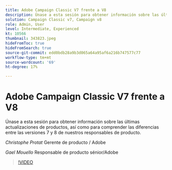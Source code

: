 ```yaml
---
title: Adobe Campaign Classic V7 frente a V8
description: Únase a esta sesión para obtener información sobre las últimas actualizaciones de productos, así como para comprender las diferencias entre las versiones 7 y 8 de nuestros responsables de producto.
solution: Campaign Classic v7, Campaign v8
role: Admin, User
level: Intermediate, Experienced
kt: 10566
thumbnail: 343823.jpeg
hideFromToc: true
hideFromSearch: true
source-git-commit: edd0bdb28a9b3d065a64a95af6a216b747577c77
workflow-type: tm+mt
source-wordcount: '69'
ht-degree: 17%

---
```


# Adobe Campaign Classic V7 frente a V8

Únase a esta sesión para obtener información sobre las últimas actualizaciones de productos, así como para comprender las diferencias entre las versiones 7 y 8 de nuestros responsables de producto.

*Christophe Protat* Gerente de producto / Adobe

*Gael Mouello* Responsable de producto sénior/Adobe

>[!VIDEO](https://video.tv.adobe.com/v/343823/?quality=12&learn=on)
